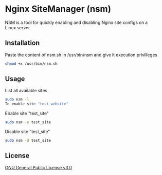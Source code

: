 # Nginx SiteManager (nsm)

NSM is a tool for quickly enabling and disabling Nginx site configs on a Linux server

## Installation

Paste the content of nsm.sh in /usr/bin/nsm
and give it execution privilleges
```bash
chmod +x /usr/bin/nsm.sh
```

## Usage
List all available sites

```bash
sudo nsm -l
To enable site "test_website"
```
Enable site "test_site"
```bash
sudo nsm -e test_site
```
Disable site "test_site"
```bash
sudo nsm -d test_site
```
## License
[GNU General Public License v3.0](https://choosealicense.com/licenses/gpl-3.0/)

